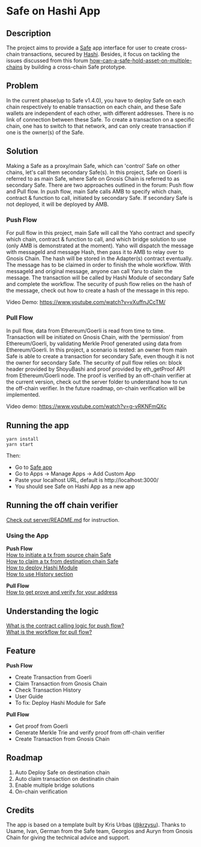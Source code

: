 # Safe on Hashi App

## Description

The project aims to provide a [Safe](https://safe.global/) app interface for user to create cross-chain transactions, secured by [Hashi](<(https://github.com/gnosis/hashi)>). Besides, it focus on tackling the issues discussed from this forum [how-can-a-safe-hold-asset-on-multiple-chains](https://forum.safe.global/t/how-can-a-safe-hold-asset-on-multiple-chains/2242) by building a cross-chain Safe prototype.

## Problem

In the current phase(up to Safe v1.4.0), you have to deploy Safe on each chain respectively to enable transaction on each chain, and these Safe wallets are independent of each other, with different addresses. There is no link of connection between these Safe.
To create a transaction on a specific chain, one has to switch to that network, and can only create transaction if one is the owner(s) of the Safe.

## Solution

Making a Safe as a proxy/main Safe, which can 'control' Safe on other chains, let's call them secondary Safe(s). 
In this project, Safe on Goerli is referred to as main Safe, where Safe on Gnosis Chain is referred to as secondary Safe.
There are two approaches outlined in the forum: Push flow and Pull flow. In push flow, main Safe calls AMB to specify which chain, contract & function to call, initiated by secondary Safe. If secondary Safe is not deployed, it will be deployed by AMB.
### Push Flow
For pull flow in this project, main Safe will call the Yaho contract and specify which chain, contract & function to call, and which bridge solution to use (only AMB is demonstrated at the moment). Yaho will dispatch the message with messageId and message Hash, then pass it to AMB to relay over to Gnosis Chain. The hash will be stored in the Adapter(s) contract eventually. The message has to be claimed in order to finish the whole workflow. With messageId and original message, anyone can call Yaru to claim the message. The transaction will be called by Hashi Module of secondary Safe and complete the workflow. The security of push flow relies on the hash of the message, check out how to create a hash of the message in this repo.

Video Demo: https://www.youtube.com/watch?v=vXuffnJCcTM/ 

### Pull Flow
In pull flow, data from Ethereum/Goerli is read from time to time. Transaction will be initiated on Gnosis Chain, with the 'permission' from Ethereum/Goerli, by validating Merkle Proof generated using data from Ethereum/Goerli. In this project, a scenario is tested: an owner from main Safe is able to create a transaction for secondary Safe, even though it is not the owner for secondary Safe. The security of pull flow relies on: block header provided by ShoyuBashi and proof provided by eth_getProof API from Ethereum/Goerli node. The proof is verified by an off-chain verifier at the current version, check out the  server folder to understand how to run the off-chain verifier. In the future roadmap, on-chain verification will be implemented.



Video demo: https://www.youtube.com/watch?v=g-vRKNFmQXc



## Running the app

```
yarn install
yarn start
```

Then:

- Go to [Safe app](https://safe.global/)
- Go to Apps -> Manage Apps -> Add Custom App
- Paste your localhost URL, default is http://localhost:3000/
- You should see Safe on Hashi App as a new app

## Running the off chain verifier

[Check out server/README.md](./server/README.MD) for instruction.

### Using the App

**Push Flow**    
[How to initiate a tx from source chain Safe](/doc/Instruction.md#initiate-transactation-on-source-chain)      
[How to claim a tx from destination chain Safe](/doc/Instruction.md#claim-transaction-on-destination-chain)    
[How to deploy Hashi Module](/doc/Instruction.md#how-to-deploy-hashi-module)    
[How to use History section](/doc/Instruction.md#how-to-use-history-section)    

**Pull Flow**    
[How to get prove and verify for your address]()

## Understanding the logic

[What is the contract calling logic for push flow?](/doc/PullFlowLogic.md#understanding-the-workflow)     
[What is the workflow for pull flow?](/doc/PullFlowLogic.md)

## Feature

**Push Flow**

- Create Transaction from Goerli
- Claim Transaction from Gnosis Chain
- Check Transaction History
- User Guide
- To fix: Deploy Hashi Module for Safe

**Pull Flow**

- Get proof from Goerli
- Generate Merkle Trie and verify proof from off-chain verifier
- Create Transaction from Gnosis Chain

## Roadmap

1. Auto Deploy Safe on destination chain
2. Auto claim transaction on destinatin chain
3. Enable multiple bridge solutions
4. On-chain verification

## Credits

The app is based on a template built by Kris Urbas ([@krzysu](https://twitter.com/krzysu)).
Thanks to Usame, Ivan, German from the Safe team, Georgios and Auryn from Gnosis Chain for giving the technical advice and support.
